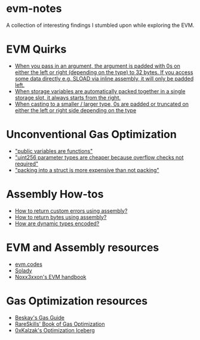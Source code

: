 # evm-notes

A collection of interesting findings I stumbled upon while exploring the EVM.

# EVM Quirks
- [When you pass in an argument, the argument is padded with 0s on either the left or right (depending on the type) to 32 bytes. If you access some data directly e.g. SLOAD via inline assembly, it will only be padded left.](./test/InlineAssemblyPadLeft.t.sol)
- [When storage variables are automatically packed together in a single storage slot, it always starts from the right.](./test/PackRightFirst.t.sol)
- [When casting to a smaller / larger type, 0s are padded or truncated on either the left or right side depending on the type](./test/TypeCasting.t.sol)

# Unconventional Gas Optimization
- ["public variables are functions"](#)
- ["uint256 parameter types are cheaper because overflow checks not required"](#)
- ["packing into a struct is more expensive than not packing"](#)

# Assembly How-tos
- [How to return custom errors using assembly?](https://soliditylang.org/blog/2021/04/21/custom-errors/)
- [How to return bytes using assembly?](https://ethereum.stackexchange.com/questions/130072/return-bytes-from-inline-assembly)
- [How are dynamic types encoded?](https://docs.soliditylang.org/en/latest/abi-spec.html#use-of-dynamic-types)

# EVM and Assembly resources
- [evm.codes](https://evm.codes)
- [Solady](https://github.com/Vectorized/solady/)
- [Noxx3xxon's EVM handbook](https://noxx3xxon.notion.site/noxx3xxon/The-EVM-Handbook-bb38e175cc404111a391907c4975426d)

# Gas Optimization resources
- [Beskay's Gas Guide](https://github.com/beskay/gas-guide/tree/main)
- [RareSkills' Book of Gas Optimization](https://www.rareskills.io/post/gas-optimization)
- [0xKalzak's Optimization Iceberg](https://snappify.com/view/f9a681c7-834c-467e-b34d-5ad443a893f2)
